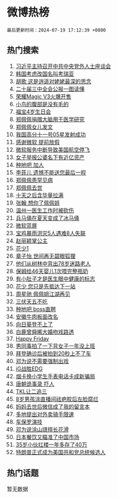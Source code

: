 # 微博热榜

`最后更新时间：2024-07-19 17:12:39 +0800`

## 热门搜索

1. [习近平主持召开中共中央党外人士座谈会](https://m.weibo.cn/search?containerid=100103type%3D1%26t%3D10%26q%3D%23%E4%B9%A0%E8%BF%91%E5%B9%B3%E4%B8%BB%E6%8C%81%E5%8F%AC%E5%BC%80%E4%B8%AD%E5%85%B1%E4%B8%AD%E5%A4%AE%E5%85%9A%E5%A4%96%E4%BA%BA%E5%A3%AB%E5%BA%A7%E8%B0%88%E4%BC%9A%23&stream_entry_id=51&isnewpage=1&extparam=seat%3D1%26pos%3D0%26c_type%3D51%26q%3D%2523%25E4%25B9%25A0%25E8%25BF%2591%25E5%25B9%25B3%25E4%25B8%25BB%25E6%258C%2581%25E5%258F%25AC%25E5%25BC%2580%25E4%25B8%25AD%25E5%2585%25B1%25E4%25B8%25AD%25E5%25A4%25AE%25E5%2585%259A%25E5%25A4%2596%25E4%25BA%25BA%25E5%25A3%25AB%25E5%25BA%25A7%25E8%25B0%2588%25E4%25BC%259A%2523%26dgr%3D0%26cate%3D10103%26stream_entry_id%3D51%26filter_type%3Drealtimehot%26display_time%3D1721380357%26pre_seqid%3D172138035794507419167)
1. [韩国考虑改国名叫考瑞亚](https://m.weibo.cn/search?containerid=100103type%3D1%26t%3D10%26q%3D%23%E9%9F%A9%E5%9B%BD%E8%80%83%E8%99%91%E6%94%B9%E5%9B%BD%E5%90%8D%E5%8F%AB%E8%80%83%E7%91%9E%E4%BA%9A%23&stream_entry_id=31&isnewpage=1&extparam=seat%3D1%26stream_entry_id%3D31%26q%3D%2523%25E9%259F%25A9%25E5%259B%25BD%25E8%2580%2583%25E8%2599%2591%25E6%2594%25B9%25E5%259B%25BD%25E5%2590%258D%25E5%258F%25AB%25E8%2580%2583%25E7%2591%259E%25E4%25BA%259A%2523%26dgr%3D0%26filter_type%3Drealtimehot%26pos%3D0%26c_type%3D31%26realpos%3D1%26flag%3D1%26cate%3D5001%26lcate%3D5001%26band_rank%3D1%26display_time%3D1721380357%26pre_seqid%3D172138035794507419167)
1. [胡歌 这是逍遥对姥姥最深的思念](https://m.weibo.cn/search?containerid=100103type%3D1%26t%3D10%26q%3D%E8%83%A1%E6%AD%8C+%E8%BF%99%E6%98%AF%E9%80%8D%E9%81%A5%E5%AF%B9%E5%A7%A5%E5%A7%A5%E6%9C%80%E6%B7%B1%E7%9A%84%E6%80%9D%E5%BF%B5&stream_entry_id=31&isnewpage=1&extparam=seat%3D1%26stream_entry_id%3D31%26q%3D%25E8%2583%25A1%25E6%25AD%258C%2520%25E8%25BF%2599%25E6%2598%25AF%25E9%2580%258D%25E9%2581%25A5%25E5%25AF%25B9%25E5%25A7%25A5%25E5%25A7%25A5%25E6%259C%2580%25E6%25B7%25B1%25E7%259A%2584%25E6%2580%259D%25E5%25BF%25B5%26dgr%3D0%26filter_type%3Drealtimehot%26pos%3D1%26c_type%3D31%26realpos%3D2%26flag%3D2%26cate%3D5001%26lcate%3D5001%26band_rank%3D2%26display_time%3D1721380357%26pre_seqid%3D172138035794507419167)
1. [二十届三中全会公报一图读懂](https://m.weibo.cn/search?containerid=100103type%3D1%26t%3D10%26q%3D%23%E4%BA%8C%E5%8D%81%E5%B1%8A%E4%B8%89%E4%B8%AD%E5%85%A8%E4%BC%9A%E5%85%AC%E6%8A%A5%E4%B8%80%E5%9B%BE%E8%AF%BB%E6%87%82%23&stream_entry_id=31&isnewpage=1&extparam=seat%3D1%26stream_entry_id%3D31%26q%3D%2523%25E4%25BA%258C%25E5%258D%2581%25E5%25B1%258A%25E4%25B8%2589%25E4%25B8%25AD%25E5%2585%25A8%25E4%25BC%259A%25E5%2585%25AC%25E6%258A%25A5%25E4%25B8%2580%25E5%259B%25BE%25E8%25AF%25BB%25E6%2587%2582%2523%26dgr%3D0%26filter_type%3Drealtimehot%26pos%3D2%26c_type%3D31%26realpos%3D3%26flag%3D1%26cate%3D5001%26lcate%3D5001%26band_rank%3D3%26display_time%3D1721380357%26pre_seqid%3D172138035794507419167)
1. [荣耀Magic V3火爆开售](https://m.weibo.cn/search?containerid=100103type%3D1%26t%3D10%26q%3D%23%E8%8D%A3%E8%80%80Magic+V3%E7%81%AB%E7%88%86%E5%BC%80%E5%94%AE%23&stream_entry_id=31&isnewpage=1&extparam=seat%3D1%26stream_entry_id%3D31%26q%3D%2523%25E8%258D%25A3%25E8%2580%2580Magic%2520V3%25E7%2581%25AB%25E7%2588%2586%25E5%25BC%2580%25E5%2594%25AE%2523%26dgr%3D0%26adid%3D246367%26band_rank%3D4%26pos%3D3%26c_type%3D31%26is_ad_pos%3D1%26cate%3D5001%26filter_type%3Drealtimehot%26lcate%3D5001%26topic_ad%3D1%26display_time%3D1721380357%26pre_seqid%3D172138035794507419167)
1. [小鸟的腹部是没有毛的](https://m.weibo.cn/search?containerid=100103type%3D1%26t%3D10%26q%3D%E5%B0%8F%E9%B8%9F%E7%9A%84%E8%85%B9%E9%83%A8%E6%98%AF%E6%B2%A1%E6%9C%89%E6%AF%9B%E7%9A%84&stream_entry_id=31&isnewpage=1&extparam=seat%3D1%26stream_entry_id%3D31%26q%3D%25E5%25B0%258F%25E9%25B8%259F%25E7%259A%2584%25E8%2585%25B9%25E9%2583%25A8%25E6%2598%25AF%25E6%25B2%25A1%25E6%259C%2589%25E6%25AF%259B%25E7%259A%2584%26dgr%3D0%26filter_type%3Drealtimehot%26pos%3D4%26c_type%3D31%26realpos%3D4%26flag%3D1%26cate%3D5001%26lcate%3D5001%26band_rank%3D4%26display_time%3D1721380357%26pre_seqid%3D172138035794507419167)
1. [福宝4岁生日会](https://m.weibo.cn/search?containerid=100103type%3D1%26t%3D10%26q%3D%23%E7%A6%8F%E5%AE%9D4%E5%B2%81%E7%94%9F%E6%97%A5%E4%BC%9A%23&stream_entry_id=31&isnewpage=1&extparam=seat%3D1%26stream_entry_id%3D31%26q%3D%2523%25E7%25A6%258F%25E5%25AE%259D4%25E5%25B2%2581%25E7%2594%259F%25E6%2597%25A5%25E4%25BC%259A%2523%26dgr%3D0%26filter_type%3Drealtimehot%26pos%3D5%26c_type%3D31%26realpos%3D5%26flag%3D1%26cate%3D5001%26lcate%3D5001%26band_rank%3D5%26display_time%3D1721380357%26pre_seqid%3D172138035794507419167)
1. [郑佩佩捐赠大脑用于医学研究](https://m.weibo.cn/search?containerid=100103type%3D1%26t%3D10%26q%3D%23%E9%83%91%E4%BD%A9%E4%BD%A9%E6%8D%90%E8%B5%A0%E5%A4%A7%E8%84%91%E7%94%A8%E4%BA%8E%E5%8C%BB%E5%AD%A6%E7%A0%94%E7%A9%B6%23&stream_entry_id=31&isnewpage=1&extparam=seat%3D1%26stream_entry_id%3D31%26q%3D%2523%25E9%2583%2591%25E4%25BD%25A9%25E4%25BD%25A9%25E6%258D%2590%25E8%25B5%25A0%25E5%25A4%25A7%25E8%2584%2591%25E7%2594%25A8%25E4%25BA%258E%25E5%258C%25BB%25E5%25AD%25A6%25E7%25A0%2594%25E7%25A9%25B6%2523%26dgr%3D0%26filter_type%3Drealtimehot%26pos%3D6%26c_type%3D31%26realpos%3D6%26flag%3D16%26cate%3D5001%26lcate%3D5001%26band_rank%3D6%26display_time%3D1721380357%26pre_seqid%3D172138035794507419167)
1. [郑佩佩女儿发文](https://m.weibo.cn/search?containerid=100103type%3D1%26t%3D10%26q%3D%23%E9%83%91%E4%BD%A9%E4%BD%A9%E5%A5%B3%E5%84%BF%E5%8F%91%E6%96%87%23&stream_entry_id=31&isnewpage=1&extparam=seat%3D1%26stream_entry_id%3D31%26q%3D%2523%25E9%2583%2591%25E4%25BD%25A9%25E4%25BD%25A9%25E5%25A5%25B3%25E5%2584%25BF%25E5%258F%2591%25E6%2596%2587%2523%26dgr%3D0%26filter_type%3Drealtimehot%26pos%3D7%26c_type%3D31%26realpos%3D7%26flag%3D2%26cate%3D5001%26lcate%3D5001%26band_rank%3D7%26display_time%3D1721380357%26pre_seqid%3D172138035794507419167)
1. [我国高分十一号05星发射成功](https://m.weibo.cn/search?containerid=100103type%3D1%26t%3D10%26q%3D%23%E6%88%91%E5%9B%BD%E9%AB%98%E5%88%86%E5%8D%81%E4%B8%80%E5%8F%B705%E6%98%9F%E5%8F%91%E5%B0%84%E6%88%90%E5%8A%9F%23&stream_entry_id=31&isnewpage=1&extparam=seat%3D1%26stream_entry_id%3D31%26q%3D%2523%25E6%2588%2591%25E5%259B%25BD%25E9%25AB%2598%25E5%2588%2586%25E5%258D%2581%25E4%25B8%2580%25E5%258F%25B705%25E6%2598%259F%25E5%258F%2591%25E5%25B0%2584%25E6%2588%2590%25E5%258A%259F%2523%26dgr%3D0%26filter_type%3Drealtimehot%26pos%3D8%26c_type%3D31%26realpos%3D8%26flag%3D1%26cate%3D5001%26lcate%3D5001%26band_rank%3D8%26display_time%3D1721380357%26pre_seqid%3D172138035794507419167)
1. [感谢微软 提前放假](https://m.weibo.cn/search?containerid=100103type%3D1%26t%3D10%26q%3D%E6%84%9F%E8%B0%A2%E5%BE%AE%E8%BD%AF+%E6%8F%90%E5%89%8D%E6%94%BE%E5%81%87&stream_entry_id=31&isnewpage=1&extparam=seat%3D1%26stream_entry_id%3D31%26q%3D%25E6%2584%259F%25E8%25B0%25A2%25E5%25BE%25AE%25E8%25BD%25AF%2520%25E6%258F%2590%25E5%2589%258D%25E6%2594%25BE%25E5%2581%2587%26dgr%3D0%26filter_type%3Drealtimehot%26pos%3D9%26c_type%3D31%26realpos%3D9%26flag%3D0%26cate%3D5001%26lcate%3D5001%26band_rank%3D9%26display_time%3D1721380357%26pre_seqid%3D172138035794507419167)
1. [微软服务中断导致美国航空停飞](https://m.weibo.cn/search?containerid=100103type%3D1%26t%3D10%26q%3D%23%E5%BE%AE%E8%BD%AF%E6%9C%8D%E5%8A%A1%E4%B8%AD%E6%96%AD%E5%AF%BC%E8%87%B4%E7%BE%8E%E5%9B%BD%E8%88%AA%E7%A9%BA%E5%81%9C%E9%A3%9E%23&stream_entry_id=31&isnewpage=1&extparam=seat%3D1%26stream_entry_id%3D31%26q%3D%2523%25E5%25BE%25AE%25E8%25BD%25AF%25E6%259C%258D%25E5%258A%25A1%25E4%25B8%25AD%25E6%2596%25AD%25E5%25AF%25BC%25E8%2587%25B4%25E7%25BE%258E%25E5%259B%25BD%25E8%2588%25AA%25E7%25A9%25BA%25E5%2581%259C%25E9%25A3%259E%2523%26dgr%3D0%26filter_type%3Drealtimehot%26pos%3D10%26c_type%3D31%26realpos%3D10%26flag%3D0%26cate%3D5001%26lcate%3D5001%26band_rank%3D10%26display_time%3D1721380357%26pre_seqid%3D172138035794507419167)
1. [女子举报公婆名下有近亿资产](https://m.weibo.cn/search?containerid=100103type%3D1%26t%3D10%26q%3D%23%E5%A5%B3%E5%AD%90%E4%B8%BE%E6%8A%A5%E5%85%AC%E5%A9%86%E5%90%8D%E4%B8%8B%E6%9C%89%E8%BF%91%E4%BA%BF%E8%B5%84%E4%BA%A7%23&stream_entry_id=31&isnewpage=1&extparam=seat%3D1%26stream_entry_id%3D31%26q%3D%2523%25E5%25A5%25B3%25E5%25AD%2590%25E4%25B8%25BE%25E6%258A%25A5%25E5%2585%25AC%25E5%25A9%2586%25E5%2590%258D%25E4%25B8%258B%25E6%259C%2589%25E8%25BF%2591%25E4%25BA%25BF%25E8%25B5%2584%25E4%25BA%25A7%2523%26dgr%3D0%26filter_type%3Drealtimehot%26pos%3D11%26c_type%3D31%26realpos%3D11%26flag%3D1%26cate%3D5001%26lcate%3D5001%26band_rank%3D11%26display_time%3D1721380357%26pre_seqid%3D172138035794507419167)
1. [种地吧 加人](https://m.weibo.cn/search?containerid=100103type%3D1%26t%3D10%26q%3D%E7%A7%8D%E5%9C%B0%E5%90%A7+%E5%8A%A0%E4%BA%BA&stream_entry_id=31&isnewpage=1&extparam=seat%3D1%26stream_entry_id%3D31%26q%3D%25E7%25A7%258D%25E5%259C%25B0%25E5%2590%25A7%2520%25E5%258A%25A0%25E4%25BA%25BA%26dgr%3D0%26filter_type%3Drealtimehot%26pos%3D12%26c_type%3D31%26realpos%3D12%26flag%3D1%26cate%3D5001%26lcate%3D5001%26band_rank%3D12%26display_time%3D1721380357%26pre_seqid%3D172138035794507419167)
1. [李菲儿 遗憾不能送您最后一程](https://m.weibo.cn/search?containerid=100103type%3D1%26t%3D10%26q%3D%E6%9D%8E%E8%8F%B2%E5%84%BF+%E9%81%97%E6%86%BE%E4%B8%8D%E8%83%BD%E9%80%81%E6%82%A8%E6%9C%80%E5%90%8E%E4%B8%80%E7%A8%8B&stream_entry_id=31&isnewpage=1&extparam=seat%3D1%26stream_entry_id%3D31%26q%3D%25E6%259D%258E%25E8%258F%25B2%25E5%2584%25BF%2520%25E9%2581%2597%25E6%2586%25BE%25E4%25B8%258D%25E8%2583%25BD%25E9%2580%2581%25E6%2582%25A8%25E6%259C%2580%25E5%2590%258E%25E4%25B8%2580%25E7%25A8%258B%26dgr%3D0%26filter_type%3Drealtimehot%26pos%3D13%26c_type%3D31%26realpos%3D13%26flag%3D2%26cate%3D5001%26lcate%3D5001%26band_rank%3D13%26display_time%3D1721380357%26pre_seqid%3D172138035794507419167)
1. [郑佩佩患罕见病](https://m.weibo.cn/search?containerid=100103type%3D1%26t%3D10%26q%3D%23%E9%83%91%E4%BD%A9%E4%BD%A9%E6%82%A3%E7%BD%95%E8%A7%81%E7%97%85%23&stream_entry_id=31&isnewpage=1&extparam=seat%3D1%26stream_entry_id%3D31%26q%3D%2523%25E9%2583%2591%25E4%25BD%25A9%25E4%25BD%25A9%25E6%2582%25A3%25E7%25BD%2595%25E8%25A7%2581%25E7%2597%2585%2523%26dgr%3D0%26filter_type%3Drealtimehot%26pos%3D14%26c_type%3D31%26realpos%3D14%26flag%3D2%26cate%3D5001%26lcate%3D5001%26band_rank%3D14%26display_time%3D1721380357%26pre_seqid%3D172138035794507419167)
1. [郑佩佩去世](https://m.weibo.cn/search?containerid=100103type%3D1%26t%3D10%26q%3D%E9%83%91%E4%BD%A9%E4%BD%A9%E5%8E%BB%E4%B8%96&stream_entry_id=31&isnewpage=1&extparam=seat%3D1%26stream_entry_id%3D31%26q%3D%25E9%2583%2591%25E4%25BD%25A9%25E4%25BD%25A9%25E5%258E%25BB%25E4%25B8%2596%26dgr%3D0%26filter_type%3Drealtimehot%26pos%3D15%26c_type%3D31%26realpos%3D15%26flag%3D0%26cate%3D5001%26lcate%3D5001%26band_rank%3D15%26display_time%3D1721380357%26pre_seqid%3D172138035794507419167)
1. [十天之后含华量拉满](https://m.weibo.cn/search?containerid=100103type%3D1%26t%3D10%26q%3D%23%E5%8D%81%E5%A4%A9%E4%B9%8B%E5%90%8E%E5%90%AB%E5%8D%8E%E9%87%8F%E6%8B%89%E6%BB%A1%23&stream_entry_id=31&isnewpage=1&extparam=seat%3D1%26stream_entry_id%3D31%26q%3D%2523%25E5%258D%2581%25E5%25A4%25A9%25E4%25B9%258B%25E5%2590%258E%25E5%2590%25AB%25E5%258D%258E%25E9%2587%258F%25E6%258B%2589%25E6%25BB%25A1%2523%26dgr%3D0%26adid%3D246299%26filter_type%3Drealtimehot%26pos%3D16%26c_type%3D31%26realpos%3D16%26flag%3D0%26cate%3D5001%26lcate%3D5001%26band_rank%3D16%26display_time%3D1721380357%26pre_seqid%3D172138035794507419167)
1. [张翰 想你了佩佩姐](https://m.weibo.cn/search?containerid=100103type%3D1%26t%3D10%26q%3D%E5%BC%A0%E7%BF%B0+%E6%83%B3%E4%BD%A0%E4%BA%86%E4%BD%A9%E4%BD%A9%E5%A7%90&stream_entry_id=31&isnewpage=1&extparam=seat%3D1%26stream_entry_id%3D31%26q%3D%25E5%25BC%25A0%25E7%25BF%25B0%2520%25E6%2583%25B3%25E4%25BD%25A0%25E4%25BA%2586%25E4%25BD%25A9%25E4%25BD%25A9%25E5%25A7%2590%26dgr%3D0%26filter_type%3Drealtimehot%26pos%3D17%26c_type%3D31%26realpos%3D17%26flag%3D2%26cate%3D5001%26lcate%3D5001%26band_rank%3D17%26display_time%3D1721380357%26pre_seqid%3D172138035794507419167)
1. [温州一医生工作时被砍伤](https://m.weibo.cn/search?containerid=100103type%3D1%26t%3D10%26q%3D%23%E6%B8%A9%E5%B7%9E%E4%B8%80%E5%8C%BB%E7%94%9F%E5%B7%A5%E4%BD%9C%E6%97%B6%E8%A2%AB%E7%A0%8D%E4%BC%A4%23&stream_entry_id=31&isnewpage=1&extparam=seat%3D1%26stream_entry_id%3D31%26q%3D%2523%25E6%25B8%25A9%25E5%25B7%259E%25E4%25B8%2580%25E5%258C%25BB%25E7%2594%259F%25E5%25B7%25A5%25E4%25BD%259C%25E6%2597%25B6%25E8%25A2%25AB%25E7%25A0%258D%25E4%25BC%25A4%2523%26dgr%3D0%26filter_type%3Drealtimehot%26pos%3D18%26c_type%3D31%26realpos%3D18%26flag%3D1%26cate%3D5001%26lcate%3D5001%26band_rank%3D18%26display_time%3D1721380357%26pre_seqid%3D172138035794507419167)
1. [兵马俑在夏天变成了冰马俑](https://m.weibo.cn/search?containerid=100103type%3D1%26t%3D10%26q%3D%23%E5%85%B5%E9%A9%AC%E4%BF%91%E5%9C%A8%E5%A4%8F%E5%A4%A9%E5%8F%98%E6%88%90%E4%BA%86%E5%86%B0%E9%A9%AC%E4%BF%91%23&stream_entry_id=31&isnewpage=1&extparam=seat%3D1%26stream_entry_id%3D31%26q%3D%2523%25E5%2585%25B5%25E9%25A9%25AC%25E4%25BF%2591%25E5%259C%25A8%25E5%25A4%258F%25E5%25A4%25A9%25E5%258F%2598%25E6%2588%2590%25E4%25BA%2586%25E5%2586%25B0%25E9%25A9%25AC%25E4%25BF%2591%2523%26dgr%3D0%26filter_type%3Drealtimehot%26pos%3D19%26c_type%3D31%26realpos%3D19%26flag%3D0%26cate%3D5001%26lcate%3D5001%26band_rank%3D19%26display_time%3D1721380357%26pre_seqid%3D172138035794507419167)
1. [微软蓝屏](https://m.weibo.cn/search?containerid=100103type%3D1%26t%3D10%26q%3D%E5%BE%AE%E8%BD%AF%E8%93%9D%E5%B1%8F&stream_entry_id=31&isnewpage=1&extparam=seat%3D1%26stream_entry_id%3D31%26q%3D%25E5%25BE%25AE%25E8%25BD%25AF%25E8%2593%259D%25E5%25B1%258F%26dgr%3D0%26filter_type%3Drealtimehot%26pos%3D20%26c_type%3D31%26realpos%3D20%26flag%3D0%26cate%3D5001%26lcate%3D5001%26band_rank%3D20%26display_time%3D1721380357%26pre_seqid%3D172138035794507419167)
1. [宝鸡暴雨洪灾5人遇难8人失联](https://m.weibo.cn/search?containerid=100103type%3D1%26t%3D10%26q%3D%23%E5%AE%9D%E9%B8%A1%E6%9A%B4%E9%9B%A8%E6%B4%AA%E7%81%BE5%E4%BA%BA%E9%81%87%E9%9A%BE8%E4%BA%BA%E5%A4%B1%E8%81%94%23&stream_entry_id=31&isnewpage=1&extparam=seat%3D1%26stream_entry_id%3D31%26q%3D%2523%25E5%25AE%259D%25E9%25B8%25A1%25E6%259A%25B4%25E9%259B%25A8%25E6%25B4%25AA%25E7%2581%25BE5%25E4%25BA%25BA%25E9%2581%2587%25E9%259A%25BE8%25E4%25BA%25BA%25E5%25A4%25B1%25E8%2581%2594%2523%26dgr%3D0%26filter_type%3Drealtimehot%26pos%3D21%26c_type%3D31%26realpos%3D21%26flag%3D1%26cate%3D5001%26lcate%3D5001%26band_rank%3D21%26display_time%3D1721380357%26pre_seqid%3D172138035794507419167)
1. [赵丽颖掌公主](https://m.weibo.cn/search?containerid=100103type%3D1%26t%3D10%26q%3D%23%E8%B5%B5%E4%B8%BD%E9%A2%96%E6%8E%8C%E5%85%AC%E4%B8%BB%23&stream_entry_id=31&isnewpage=1&extparam=seat%3D1%26stream_entry_id%3D31%26q%3D%2523%25E8%25B5%25B5%25E4%25B8%25BD%25E9%25A2%2596%25E6%258E%258C%25E5%2585%25AC%25E4%25B8%25BB%2523%26dgr%3D0%26filter_type%3Drealtimehot%26pos%3D22%26c_type%3D31%26realpos%3D22%26flag%3D1%26cate%3D5001%26lcate%3D5001%26band_rank%3D22%26display_time%3D1721380357%26pre_seqid%3D172138035794507419167)
1. [花少1](https://m.weibo.cn/search?containerid=100103type%3D1%26t%3D10%26q%3D%E8%8A%B1%E5%B0%911&stream_entry_id=31&isnewpage=1&extparam=seat%3D1%26stream_entry_id%3D31%26q%3D%25E8%258A%25B1%25E5%25B0%25911%26dgr%3D0%26filter_type%3Drealtimehot%26pos%3D23%26c_type%3D31%26realpos%3D23%26flag%3D0%26cate%3D5001%26lcate%3D5001%26band_rank%3D23%26display_time%3D1721380357%26pre_seqid%3D172138035794507419167)
1. [章子怡 世间再无碧眼狐狸](https://m.weibo.cn/search?containerid=100103type%3D1%26t%3D10%26q%3D%E7%AB%A0%E5%AD%90%E6%80%A1+%E4%B8%96%E9%97%B4%E5%86%8D%E6%97%A0%E7%A2%A7%E7%9C%BC%E7%8B%90%E7%8B%B8&stream_entry_id=31&isnewpage=1&extparam=seat%3D1%26stream_entry_id%3D31%26q%3D%25E7%25AB%25A0%25E5%25AD%2590%25E6%2580%25A1%2520%25E4%25B8%2596%25E9%2597%25B4%25E5%2586%258D%25E6%2597%25A0%25E7%25A2%25A7%25E7%259C%25BC%25E7%258B%2590%25E7%258B%25B8%26dgr%3D0%26filter_type%3Drealtimehot%26pos%3D24%26c_type%3D31%26realpos%3D24%26flag%3D0%26cate%3D5001%26lcate%3D5001%26band_rank%3D24%26display_time%3D1721380357%26pre_seqid%3D172138035794507419167)
1. [他们从树林中背出78岁迷路老人](https://m.weibo.cn/search?containerid=100103type%3D1%26t%3D10%26q%3D%23%E4%BB%96%E4%BB%AC%E4%BB%8E%E6%A0%91%E6%9E%97%E4%B8%AD%E8%83%8C%E5%87%BA78%E5%B2%81%E8%BF%B7%E8%B7%AF%E8%80%81%E4%BA%BA%23&stream_entry_id=31&isnewpage=1&extparam=seat%3D1%26stream_entry_id%3D31%26q%3D%2523%25E4%25BB%2596%25E4%25BB%25AC%25E4%25BB%258E%25E6%25A0%2591%25E6%259E%2597%25E4%25B8%25AD%25E8%2583%258C%25E5%2587%25BA78%25E5%25B2%2581%25E8%25BF%25B7%25E8%25B7%25AF%25E8%2580%2581%25E4%25BA%25BA%2523%26dgr%3D0%26filter_type%3Drealtimehot%26pos%3D25%26c_type%3D31%26realpos%3D25%26flag%3D32768%26cate%3D5001%26lcate%3D5001%26band_rank%3D25%26display_time%3D1721380357%26pre_seqid%3D172138035794507419167)
1. [保姆给46天婴儿1次喂完整瓶奶](https://m.weibo.cn/search?containerid=100103type%3D1%26t%3D10%26q%3D%23%E4%BF%9D%E5%A7%86%E7%BB%9946%E5%A4%A9%E5%A9%B4%E5%84%BF1%E6%AC%A1%E5%96%82%E5%AE%8C%E6%95%B4%E7%93%B6%E5%A5%B6%23&stream_entry_id=31&isnewpage=1&extparam=seat%3D1%26stream_entry_id%3D31%26q%3D%2523%25E4%25BF%259D%25E5%25A7%2586%25E7%25BB%259946%25E5%25A4%25A9%25E5%25A9%25B4%25E5%2584%25BF1%25E6%25AC%25A1%25E5%2596%2582%25E5%25AE%258C%25E6%2595%25B4%25E7%2593%25B6%25E5%25A5%25B6%2523%26dgr%3D0%26filter_type%3Drealtimehot%26pos%3D26%26c_type%3D31%26realpos%3D26%26flag%3D0%26cate%3D5001%26lcate%3D5001%26band_rank%3D26%26display_time%3D1721380357%26pre_seqid%3D172138035794507419167)
1. [有小肚子才是医生眼中健康的标志](https://m.weibo.cn/search?containerid=100103type%3D1%26t%3D10%26q%3D%23%E6%9C%89%E5%B0%8F%E8%82%9A%E5%AD%90%E6%89%8D%E6%98%AF%E5%8C%BB%E7%94%9F%E7%9C%BC%E4%B8%AD%E5%81%A5%E5%BA%B7%E7%9A%84%E6%A0%87%E5%BF%97%23&stream_entry_id=31&isnewpage=1&extparam=seat%3D1%26stream_entry_id%3D31%26q%3D%2523%25E6%259C%2589%25E5%25B0%258F%25E8%2582%259A%25E5%25AD%2590%25E6%2589%258D%25E6%2598%25AF%25E5%258C%25BB%25E7%2594%259F%25E7%259C%25BC%25E4%25B8%25AD%25E5%2581%25A5%25E5%25BA%25B7%25E7%259A%2584%25E6%25A0%2587%25E5%25BF%2597%2523%26dgr%3D0%26filter_type%3Drealtimehot%26pos%3D27%26c_type%3D31%26realpos%3D27%26flag%3D1%26cate%3D5001%26lcate%3D5001%26band_rank%3D27%26display_time%3D1721380357%26pre_seqid%3D172138035794507419167)
1. [花少 您只是先抵达下一站](https://m.weibo.cn/search?containerid=100103type%3D1%26t%3D10%26q%3D%E8%8A%B1%E5%B0%91+%E6%82%A8%E5%8F%AA%E6%98%AF%E5%85%88%E6%8A%B5%E8%BE%BE%E4%B8%8B%E4%B8%80%E7%AB%99&stream_entry_id=31&isnewpage=1&extparam=seat%3D1%26stream_entry_id%3D31%26q%3D%25E8%258A%25B1%25E5%25B0%2591%2520%25E6%2582%25A8%25E5%258F%25AA%25E6%2598%25AF%25E5%2585%2588%25E6%258A%25B5%25E8%25BE%25BE%25E4%25B8%258B%25E4%25B8%2580%25E7%25AB%2599%26dgr%3D0%26filter_type%3Drealtimehot%26pos%3D28%26c_type%3D31%26realpos%3D28%26flag%3D0%26cate%3D5001%26lcate%3D5001%26band_rank%3D28%26display_time%3D1721380357%26pre_seqid%3D172138035794507419167)
1. [周星驰 佩佩姐江湖再见](https://m.weibo.cn/search?containerid=100103type%3D1%26t%3D10%26q%3D%E5%91%A8%E6%98%9F%E9%A9%B0+%E4%BD%A9%E4%BD%A9%E5%A7%90%E6%B1%9F%E6%B9%96%E5%86%8D%E8%A7%81&stream_entry_id=31&isnewpage=1&extparam=seat%3D1%26stream_entry_id%3D31%26q%3D%25E5%2591%25A8%25E6%2598%259F%25E9%25A9%25B0%2520%25E4%25BD%25A9%25E4%25BD%25A9%25E5%25A7%2590%25E6%25B1%259F%25E6%25B9%2596%25E5%2586%258D%25E8%25A7%2581%26dgr%3D0%26filter_type%3Drealtimehot%26pos%3D29%26c_type%3D31%26realpos%3D29%26flag%3D0%26cate%3D5001%26lcate%3D5001%26band_rank%3D29%26display_time%3D1721380357%26pre_seqid%3D172138035794507419167)
1. [三伏天五不吃](https://m.weibo.cn/search?containerid=100103type%3D1%26t%3D10%26q%3D%23%E4%B8%89%E4%BC%8F%E5%A4%A9%E4%BA%94%E4%B8%8D%E5%90%83%23&stream_entry_id=31&isnewpage=1&extparam=seat%3D1%26stream_entry_id%3D31%26q%3D%2523%25E4%25B8%2589%25E4%25BC%258F%25E5%25A4%25A9%25E4%25BA%2594%25E4%25B8%258D%25E5%2590%2583%2523%26dgr%3D0%26filter_type%3Drealtimehot%26pos%3D30%26c_type%3D31%26realpos%3D30%26flag%3D0%26cate%3D5001%26lcate%3D5001%26band_rank%3D30%26display_time%3D1721380357%26pre_seqid%3D172138035794507419167)
1. [种地吧 boss直聘](https://m.weibo.cn/search?containerid=100103type%3D1%26t%3D10%26q%3D%E7%A7%8D%E5%9C%B0%E5%90%A7+boss%E7%9B%B4%E8%81%98&stream_entry_id=31&isnewpage=1&extparam=seat%3D1%26stream_entry_id%3D31%26q%3D%25E7%25A7%258D%25E5%259C%25B0%25E5%2590%25A7%2520boss%25E7%259B%25B4%25E8%2581%2598%26dgr%3D0%26filter_type%3Drealtimehot%26pos%3D31%26c_type%3D31%26realpos%3D31%26flag%3D1%26cate%3D5001%26lcate%3D5001%26band_rank%3D31%26display_time%3D1721380357%26pre_seqid%3D172138035794507419167)
1. [安徽牛肉板面改名](https://m.weibo.cn/search?containerid=100103type%3D1%26t%3D10%26q%3D%23%E5%AE%89%E5%BE%BD%E7%89%9B%E8%82%89%E6%9D%BF%E9%9D%A2%E6%94%B9%E5%90%8D%23&stream_entry_id=31&isnewpage=1&extparam=seat%3D1%26stream_entry_id%3D31%26q%3D%2523%25E5%25AE%2589%25E5%25BE%25BD%25E7%2589%259B%25E8%2582%2589%25E6%259D%25BF%25E9%259D%25A2%25E6%2594%25B9%25E5%2590%258D%2523%26dgr%3D0%26filter_type%3Drealtimehot%26pos%3D32%26c_type%3D31%26realpos%3D32%26flag%3D1%26cate%3D5001%26lcate%3D5001%26band_rank%3D32%26display_time%3D1721380357%26pre_seqid%3D172138035794507419167)
1. [向日葵登不上了](https://m.weibo.cn/search?containerid=100103type%3D1%26t%3D10%26q%3D%E5%90%91%E6%97%A5%E8%91%B5%E7%99%BB%E4%B8%8D%E4%B8%8A%E4%BA%86&stream_entry_id=31&isnewpage=1&extparam=seat%3D1%26stream_entry_id%3D31%26q%3D%25E5%2590%2591%25E6%2597%25A5%25E8%2591%25B5%25E7%2599%25BB%25E4%25B8%258D%25E4%25B8%258A%25E4%25BA%2586%26dgr%3D0%26filter_type%3Drealtimehot%26pos%3D33%26c_type%3D31%26realpos%3D33%26flag%3D1%26cate%3D5001%26lcate%3D5001%26band_rank%3D33%26display_time%3D1721380357%26pre_seqid%3D172138035794507419167)
1. [白鹿曾舜晞大婚吻戏路透](https://m.weibo.cn/search?containerid=100103type%3D1%26t%3D10%26q%3D%23%E7%99%BD%E9%B9%BF%E6%9B%BE%E8%88%9C%E6%99%9E%E5%A4%A7%E5%A9%9A%E5%90%BB%E6%88%8F%E8%B7%AF%E9%80%8F%23&stream_entry_id=31&isnewpage=1&extparam=seat%3D1%26stream_entry_id%3D31%26q%3D%2523%25E7%2599%25BD%25E9%25B9%25BF%25E6%259B%25BE%25E8%2588%259C%25E6%2599%259E%25E5%25A4%25A7%25E5%25A9%259A%25E5%2590%25BB%25E6%2588%258F%25E8%25B7%25AF%25E9%2580%258F%2523%26dgr%3D0%26filter_type%3Drealtimehot%26pos%3D34%26c_type%3D31%26realpos%3D34%26flag%3D1%26cate%3D5001%26lcate%3D5001%26band_rank%3D34%26display_time%3D1721380357%26pre_seqid%3D172138035794507419167)
1. [Happy Friday](https://m.weibo.cn/search?containerid=100103type%3D1%26t%3D10%26q%3DHappy+Friday&stream_entry_id=31&isnewpage=1&extparam=seat%3D1%26stream_entry_id%3D31%26q%3DHappy%2520Friday%26dgr%3D0%26filter_type%3Drealtimehot%26pos%3D35%26c_type%3D31%26realpos%3D35%26flag%3D0%26cate%3D5001%26lcate%3D5001%26band_rank%3D35%26display_time%3D1721380357%26pre_seqid%3D172138035794507419167)
1. [男同事拍了一下背女子一年没上班](https://m.weibo.cn/search?containerid=100103type%3D1%26t%3D10%26q%3D%23%E7%94%B7%E5%90%8C%E4%BA%8B%E6%8B%8D%E4%BA%86%E4%B8%80%E4%B8%8B%E8%83%8C%E5%A5%B3%E5%AD%90%E4%B8%80%E5%B9%B4%E6%B2%A1%E4%B8%8A%E7%8F%AD%23&stream_entry_id=31&isnewpage=1&extparam=seat%3D1%26stream_entry_id%3D31%26q%3D%2523%25E7%2594%25B7%25E5%2590%258C%25E4%25BA%258B%25E6%258B%258D%25E4%25BA%2586%25E4%25B8%2580%25E4%25B8%258B%25E8%2583%258C%25E5%25A5%25B3%25E5%25AD%2590%25E4%25B8%2580%25E5%25B9%25B4%25E6%25B2%25A1%25E4%25B8%258A%25E7%258F%25AD%2523%26dgr%3D0%26filter_type%3Drealtimehot%26pos%3D36%26c_type%3D31%26realpos%3D36%26flag%3D0%26cate%3D5001%26lcate%3D5001%26band_rank%3D36%26display_time%3D1721380357%26pre_seqid%3D172138035794507419167)
1. [拜登确诊后被拍到20秒上不了车](https://m.weibo.cn/search?containerid=100103type%3D1%26t%3D10%26q%3D%23%E6%8B%9C%E7%99%BB%E7%A1%AE%E8%AF%8A%E5%90%8E%E8%A2%AB%E6%8B%8D%E5%88%B020%E7%A7%92%E4%B8%8A%E4%B8%8D%E4%BA%86%E8%BD%A6%23&stream_entry_id=31&isnewpage=1&extparam=seat%3D1%26stream_entry_id%3D31%26q%3D%2523%25E6%258B%259C%25E7%2599%25BB%25E7%25A1%25AE%25E8%25AF%258A%25E5%2590%258E%25E8%25A2%25AB%25E6%258B%258D%25E5%2588%25B020%25E7%25A7%2592%25E4%25B8%258A%25E4%25B8%258D%25E4%25BA%2586%25E8%25BD%25A6%2523%26dgr%3D0%26filter_type%3Drealtimehot%26pos%3D37%26c_type%3D31%26realpos%3D37%26flag%3D0%26cate%3D5001%26lcate%3D5001%26band_rank%3D37%26display_time%3D1721380357%26pre_seqid%3D172138035794507419167)
1. [邓为说不需要强制出戏](https://m.weibo.cn/search?containerid=100103type%3D1%26t%3D10%26q%3D%23%E9%82%93%E4%B8%BA%E8%AF%B4%E4%B8%8D%E9%9C%80%E8%A6%81%E5%BC%BA%E5%88%B6%E5%87%BA%E6%88%8F%23&stream_entry_id=31&isnewpage=1&extparam=seat%3D1%26stream_entry_id%3D31%26q%3D%2523%25E9%2582%2593%25E4%25B8%25BA%25E8%25AF%25B4%25E4%25B8%258D%25E9%259C%2580%25E8%25A6%2581%25E5%25BC%25BA%25E5%2588%25B6%25E5%2587%25BA%25E6%2588%258F%2523%26dgr%3D0%26filter_type%3Drealtimehot%26pos%3D38%26c_type%3D31%26realpos%3D38%26flag%3D1%26cate%3D5001%26lcate%3D5001%26band_rank%3D38%26display_time%3D1721380357%26pre_seqid%3D172138035794507419167)
1. [iG战胜EDG](https://m.weibo.cn/search?containerid=100103type%3D1%26t%3D10%26q%3DiG%E6%88%98%E8%83%9CEDG&stream_entry_id=31&isnewpage=1&extparam=seat%3D1%26stream_entry_id%3D31%26q%3DiG%25E6%2588%2598%25E8%2583%259CEDG%26dgr%3D0%26filter_type%3Drealtimehot%26pos%3D39%26c_type%3D31%26realpos%3D39%26flag%3D1%26cate%3D5001%26lcate%3D5001%26band_rank%3D39%26display_time%3D1721380357%26pre_seqid%3D172138035794507419167)
1. [烟卡换小学生手表电话卡成新骗局](https://m.weibo.cn/search?containerid=100103type%3D1%26t%3D10%26q%3D%23%E7%83%9F%E5%8D%A1%E6%8D%A2%E5%B0%8F%E5%AD%A6%E7%94%9F%E6%89%8B%E8%A1%A8%E7%94%B5%E8%AF%9D%E5%8D%A1%E6%88%90%E6%96%B0%E9%AA%97%E5%B1%80%23&stream_entry_id=31&isnewpage=1&extparam=seat%3D1%26stream_entry_id%3D31%26q%3D%2523%25E7%2583%259F%25E5%258D%25A1%25E6%258D%25A2%25E5%25B0%258F%25E5%25AD%25A6%25E7%2594%259F%25E6%2589%258B%25E8%25A1%25A8%25E7%2594%25B5%25E8%25AF%259D%25E5%258D%25A1%25E6%2588%2590%25E6%2596%25B0%25E9%25AA%2597%25E5%25B1%2580%2523%26dgr%3D0%26filter_type%3Drealtimehot%26pos%3D40%26c_type%3D31%26realpos%3D40%26flag%3D1%26cate%3D5001%26lcate%3D5001%26band_rank%3D40%26display_time%3D1721380357%26pre_seqid%3D172138035794507419167)
1. [唐朝诡事录 吓人](https://m.weibo.cn/search?containerid=100103type%3D1%26t%3D10%26q%3D%E5%94%90%E6%9C%9D%E8%AF%A1%E4%BA%8B%E5%BD%95+%E5%90%93%E4%BA%BA&stream_entry_id=31&isnewpage=1&extparam=seat%3D1%26stream_entry_id%3D31%26q%3D%25E5%2594%2590%25E6%259C%259D%25E8%25AF%25A1%25E4%25BA%258B%25E5%25BD%2595%2520%25E5%2590%2593%25E4%25BA%25BA%26dgr%3D0%26filter_type%3Drealtimehot%26pos%3D41%26c_type%3D31%26realpos%3D41%26flag%3D0%26cate%3D5001%26lcate%3D5001%26band_rank%3D41%26display_time%3D1721380357%26pre_seqid%3D172138035794507419167)
1. [TKL让二追三](https://m.weibo.cn/search?containerid=100103type%3D1%26t%3D10%26q%3D%23TKL%E8%AE%A9%E4%BA%8C%E8%BF%BD%E4%B8%89%23&stream_entry_id=31&isnewpage=1&extparam=seat%3D1%26stream_entry_id%3D31%26q%3D%2523TKL%25E8%25AE%25A9%25E4%25BA%258C%25E8%25BF%25BD%25E4%25B8%2589%2523%26dgr%3D0%26filter_type%3Drealtimehot%26pos%3D42%26c_type%3D31%26realpos%3D42%26flag%3D1%26cate%3D5001%26lcate%3D5001%26band_rank%3D42%26display_time%3D1721380357%26pre_seqid%3D172138035794507419167)
1. [8岁男孩涂直播间祛疤胶后左脸腐烂](https://m.weibo.cn/search?containerid=100103type%3D1%26t%3D10%26q%3D%238%E5%B2%81%E7%94%B7%E5%AD%A9%E6%B6%82%E7%9B%B4%E6%92%AD%E9%97%B4%E7%A5%9B%E7%96%A4%E8%83%B6%E5%90%8E%E5%B7%A6%E8%84%B8%E8%85%90%E7%83%82%23&stream_entry_id=31&isnewpage=1&extparam=seat%3D1%26stream_entry_id%3D31%26q%3D%25238%25E5%25B2%2581%25E7%2594%25B7%25E5%25AD%25A9%25E6%25B6%2582%25E7%259B%25B4%25E6%2592%25AD%25E9%2597%25B4%25E7%25A5%259B%25E7%2596%25A4%25E8%2583%25B6%25E5%2590%258E%25E5%25B7%25A6%25E8%2584%25B8%25E8%2585%2590%25E7%2583%2582%2523%26dgr%3D0%26filter_type%3Drealtimehot%26pos%3D43%26c_type%3D31%26realpos%3D43%26flag%3D0%26cate%3D5001%26lcate%3D5001%26band_rank%3D43%26display_time%3D1721380357%26pre_seqid%3D172138035794507419167)
1. [妈妈去世后微信成了我的留言本](https://m.weibo.cn/search?containerid=100103type%3D1%26t%3D10%26q%3D%23%E5%A6%88%E5%A6%88%E5%8E%BB%E4%B8%96%E5%90%8E%E5%BE%AE%E4%BF%A1%E6%88%90%E4%BA%86%E6%88%91%E7%9A%84%E7%95%99%E8%A8%80%E6%9C%AC%23&stream_entry_id=31&isnewpage=1&extparam=seat%3D1%26stream_entry_id%3D31%26q%3D%2523%25E5%25A6%2588%25E5%25A6%2588%25E5%258E%25BB%25E4%25B8%2596%25E5%2590%258E%25E5%25BE%25AE%25E4%25BF%25A1%25E6%2588%2590%25E4%25BA%2586%25E6%2588%2591%25E7%259A%2584%25E7%2595%2599%25E8%25A8%2580%25E6%259C%25AC%2523%26dgr%3D0%26filter_type%3Drealtimehot%26pos%3D44%26c_type%3D31%26realpos%3D44%26flag%3D1%26cate%3D5001%26lcate%3D5001%26band_rank%3D44%26display_time%3D1721380357%26pre_seqid%3D172138035794507419167)
1. [多地提出对外卖骑手限速](https://m.weibo.cn/search?containerid=100103type%3D1%26t%3D10%26q%3D%23%E5%A4%9A%E5%9C%B0%E6%8F%90%E5%87%BA%E5%AF%B9%E5%A4%96%E5%8D%96%E9%AA%91%E6%89%8B%E9%99%90%E9%80%9F%23&stream_entry_id=31&isnewpage=1&extparam=seat%3D1%26stream_entry_id%3D31%26q%3D%2523%25E5%25A4%259A%25E5%259C%25B0%25E6%258F%2590%25E5%2587%25BA%25E5%25AF%25B9%25E5%25A4%2596%25E5%258D%2596%25E9%25AA%2591%25E6%2589%258B%25E9%2599%2590%25E9%2580%259F%2523%26dgr%3D0%26filter_type%3Drealtimehot%26pos%3D45%26c_type%3D31%26realpos%3D45%26flag%3D1%26cate%3D5001%26lcate%3D5001%26band_rank%3D45%26display_time%3D1721380357%26pre_seqid%3D172138035794507419167)
1. [车保罗演技](https://m.weibo.cn/search?containerid=100103type%3D1%26t%3D10%26q%3D%23%E8%BD%A6%E4%BF%9D%E7%BD%97%E6%BC%94%E6%8A%80%23&stream_entry_id=31&isnewpage=1&extparam=seat%3D1%26stream_entry_id%3D31%26q%3D%2523%25E8%25BD%25A6%25E4%25BF%259D%25E7%25BD%2597%25E6%25BC%2594%25E6%258A%2580%2523%26dgr%3D0%26filter_type%3Drealtimehot%26pos%3D46%26c_type%3D31%26realpos%3D46%26flag%3D1%26cate%3D5001%26lcate%3D5001%26band_rank%3D46%26display_time%3D1721380357%26pre_seqid%3D172138035794507419167)
1. [邓为说涂山璟擅长花滑](https://m.weibo.cn/search?containerid=100103type%3D1%26t%3D10%26q%3D%23%E9%82%93%E4%B8%BA%E8%AF%B4%E6%B6%82%E5%B1%B1%E7%92%9F%E6%93%85%E9%95%BF%E8%8A%B1%E6%BB%91%23&stream_entry_id=31&isnewpage=1&extparam=seat%3D1%26stream_entry_id%3D31%26q%3D%2523%25E9%2582%2593%25E4%25B8%25BA%25E8%25AF%25B4%25E6%25B6%2582%25E5%25B1%25B1%25E7%2592%259F%25E6%2593%2585%25E9%2595%25BF%25E8%258A%25B1%25E6%25BB%2591%2523%26dgr%3D0%26filter_type%3Drealtimehot%26pos%3D47%26c_type%3D31%26realpos%3D47%26flag%3D1%26cate%3D5001%26lcate%3D5001%26band_rank%3D47%26display_time%3D1721380357%26pre_seqid%3D172138035794507419167)
1. [日本餐饮又瞄准了中国市场](https://m.weibo.cn/search?containerid=100103type%3D1%26t%3D10%26q%3D%23%E6%97%A5%E6%9C%AC%E9%A4%90%E9%A5%AE%E5%8F%88%E7%9E%84%E5%87%86%E4%BA%86%E4%B8%AD%E5%9B%BD%E5%B8%82%E5%9C%BA%23&stream_entry_id=31&isnewpage=1&extparam=seat%3D1%26stream_entry_id%3D31%26q%3D%2523%25E6%2597%25A5%25E6%259C%25AC%25E9%25A4%2590%25E9%25A5%25AE%25E5%258F%2588%25E7%259E%2584%25E5%2587%2586%25E4%25BA%2586%25E4%25B8%25AD%25E5%259B%25BD%25E5%25B8%2582%25E5%259C%25BA%2523%26dgr%3D0%26filter_type%3Drealtimehot%26pos%3D48%26c_type%3D31%26realpos%3D48%26flag%3D1%26cate%3D5001%26lcate%3D5001%26band_rank%3D48%26display_time%3D1721380357%26pre_seqid%3D172138035794507419167)
1. [35岁小伙扛楼一年多存了40万](https://m.weibo.cn/search?containerid=100103type%3D1%26t%3D10%26q%3D%2335%E5%B2%81%E5%B0%8F%E4%BC%99%E6%89%9B%E6%A5%BC%E4%B8%80%E5%B9%B4%E5%A4%9A%E5%AD%98%E4%BA%8640%E4%B8%87%23&stream_entry_id=31&isnewpage=1&extparam=seat%3D1%26stream_entry_id%3D31%26q%3D%252335%25E5%25B2%2581%25E5%25B0%258F%25E4%25BC%2599%25E6%2589%259B%25E6%25A5%25BC%25E4%25B8%2580%25E5%25B9%25B4%25E5%25A4%259A%25E5%25AD%2598%25E4%25BA%258640%25E4%25B8%2587%2523%26dgr%3D0%26filter_type%3Drealtimehot%26pos%3D49%26c_type%3D31%26realpos%3D49%26flag%3D0%26cate%3D5001%26lcate%3D5001%26band_rank%3D49%26display_time%3D1721380357%26pre_seqid%3D172138035794507419167)
1. [特朗普正式成为美国共和党总统候选人](https://m.weibo.cn/search?containerid=100103type%3D1%26t%3D10%26q%3D%23%E7%89%B9%E6%9C%97%E6%99%AE%E6%AD%A3%E5%BC%8F%E6%88%90%E4%B8%BA%E7%BE%8E%E5%9B%BD%E5%85%B1%E5%92%8C%E5%85%9A%E6%80%BB%E7%BB%9F%E5%80%99%E9%80%89%E4%BA%BA%23&stream_entry_id=31&isnewpage=1&extparam=seat%3D1%26stream_entry_id%3D31%26q%3D%2523%25E7%2589%25B9%25E6%259C%2597%25E6%2599%25AE%25E6%25AD%25A3%25E5%25BC%258F%25E6%2588%2590%25E4%25B8%25BA%25E7%25BE%258E%25E5%259B%25BD%25E5%2585%25B1%25E5%2592%258C%25E5%2585%259A%25E6%2580%25BB%25E7%25BB%259F%25E5%2580%2599%25E9%2580%2589%25E4%25BA%25BA%2523%26dgr%3D0%26filter_type%3Drealtimehot%26pos%3D50%26c_type%3D31%26realpos%3D50%26flag%3D0%26cate%3D5001%26lcate%3D5001%26band_rank%3D50%26display_time%3D1721380357%26pre_seqid%3D172138035794507419167)

## 热门话题

暂无数据
